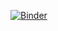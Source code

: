 [![Binder](https://mybinder.org/badge_logo.svg)](https://mybinder.org/v2/gh/w1ldfire1/data71011-binder/HEAD)

